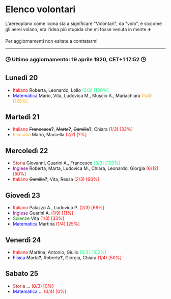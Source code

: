 # Elenco volontari

L'aereoplano come icona sta a significare "Volontari", da "volo", e siccome gli aerei volano, era l'idea più stupida che mi fosse venuta in mente ✈️

Per aggiornamenti non esitate a conttatarmi

---
### 🕒 Ultimo aggiornamento: 19 aprile 1920, CET+1 17:52 🕒


## Lunedì 20

- <font color="red">Italiano</font> Roberta, Leonardo, Lollo <font color="springgreen">(3/3) [100%]</font>
- <font color="blue">Matematica</font> Mario, Vita, Ludovica M., Muscio A., Mariachiara <font color="orange">(5/4) [125%]</font>

## Martedì 21

- <font color="red">Italiano</font> ~~Francesca~~**?**, ~~Marta~~**?**, ~~Camilla~~**?**, Chiara <font color="red">(1/3) [33%]</font>
- <font color="orange">Filosofia</font> Mario, Marcella <font color="red">(2/?) [?%]</font>

## Mercoledì 22

- <font color="brown">Storia</font> Giovanni, Guarini A., Francesco <font color="springgreen">(3/3) [100%]</font>
- <font color="purple">Inglese</font> Roberta, Marta, Ludovica M., Chiara, Leonardo, Giorgia <font color="red">(6/12) [50%]</font>
- <font color="red">Italiano</font> ~~Camilla~~**?**, Vita, Ressa <font color="red">(2/3) [66%]</font>

## Giovedì 23

- <font color="red">Italiano</font> Palazzo A., Ludovica P. <font color="red">(2/3) [66%]</font>
- <font color="purple">Inglese</font> Guarini A. <font color="red">(1/9) [11%]</font>
- <font color="green">Scienze</font> Vita <font color="red">(1/3) [33%]</font>
- <font color="blue">Matematica</font> Martina <font color="red">(1/4) [25%]</font>


## Venerdì 24

- <font color="red">Italiano</font> Martina, Antonio, Giulio <font color="springgreen">(3/3) [100%]</font>
- <font color="blue">Fisica</font> ~~Marta~~**?**, ~~Roberta~~**?**, Giorgia, Chiara <font color="red">(1/4) [50%]</font>

## Sabato 25

- <font color="brown">Storia</font> ... <font color="red">(0/3) [0%]</font>
- <font color="blue">Matematica</font> ... <font color="red">(0/4) [0%]</font>
